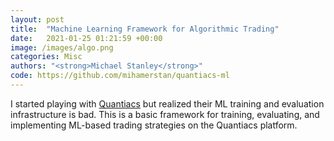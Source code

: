```yaml
---
layout: post
title:  "Machine Learning Framework for Algorithmic Trading"
date:   2021-01-25 01:21:59 +00:00
image: /images/algo.png
categories: Misc
authors: "<strong>Michael Stanley</strong>"
code: https://github.com/mihamerstan/quantiacs-ml
---
```

I started playing with <a href="https://quantiacs.com">Quantiacs</a> but realized their ML training and evaluation infrastructure is bad. This is a basic framework for training, evaluating, and implementing ML-based trading strategies on the Quantiacs platform.